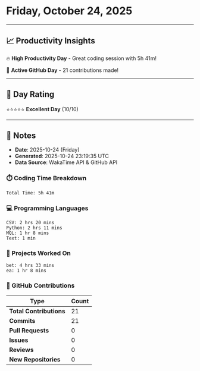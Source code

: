 # Friday, October 24, 2025

---

## 📈 Productivity Insights

🔥 **High Productivity Day** - Great coding session with 5h 41m!

🚀 **Active GitHub Day** - 21 contributions made!

---

## 🎯 Day Rating

⭐⭐⭐⭐⭐ **Excellent Day** (10/10)

---

## 📝 Notes

- **Date**: 2025-10-24 (Friday)
- **Generated**: 2025-10-24 23:19:35 UTC
- **Data Source**: WakaTime API & GitHub API


### ⏱️ Coding Time Breakdown

```
Total Time: 5h 41m
```

### 💻 Programming Languages

```
CSV: 2 hrs 20 mins
Python: 2 hrs 11 mins
MQL: 1 hr 8 mins
Text: 1 min
```

### 📂 Projects Worked On

```
bet: 4 hrs 33 mins
ea: 1 hr 8 mins

```


### 🐙 GitHub Contributions

| Type | Count |
|------|-------|
| **Total Contributions** | 21 |
| **Commits** | 21 |
| **Pull Requests** | 0 |
| **Issues** | 0 |
| **Reviews** | 0 |
| **New Repositories** | 0 |

